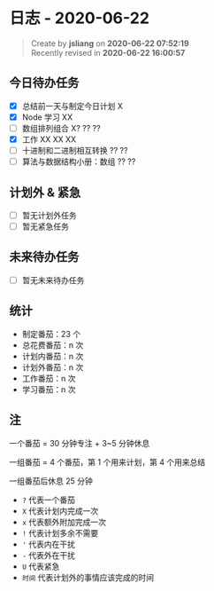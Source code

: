 日志 - 2020-06-22
===

> Create by **jsliang** on **2020-06-22 07:52:19**  
> Recently revised in **2020-06-22 16:00:57**  

## 今日待办任务

* [x] 总结前一天与制定今日计划 X
* [x] Node 学习 XX
* [ ] 数组排列组合 X? ?? ??
* [x] 工作 XX XX XX
* [ ] 十进制和二进制相互转换 ?? ??
* [ ] 算法与数据结构小册：数组 ?? ??

## 计划外 & 紧急

* [ ] 暂无计划外任务
* [ ] 暂无紧急任务

## 未来待办任务

* [ ] 暂无未来待办任务

## 统计

* 制定番茄：23 个
* 总花费番茄：n 次
* 计划内番茄：n 次
* 计划外番茄：n 次
* 工作番茄：n 次
* 学习番茄：n 次

## 注

一个番茄 = 30 分钟专注 + 3~5 分钟休息

一组番茄 = 4 个番茄，第 1 个用来计划，第 4 个用来总结

一组番茄后休息 25 分钟

* `?` 代表一个番茄
* `X` 代表计划内完成一次
* `x` 代表额外附加完成一次
* `!` 代表计划多余不需要
* `'` 代表内在干扰
* `-` 代表外在干扰
* `U` 代表紧急
* `时间` 代表计划外的事情应该完成的时间
